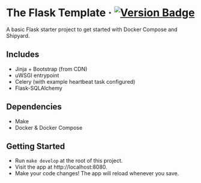 # The Flask Template &middot; [![Version Badge](https://img.shields.io/badge/version-1.0.0-brightgreen)](#)

A basic Flask starter project to get started with Docker Compose and Shipyard.

## Includes

- Jinja + Bootstrap (from CDN)
- uWSGI entrypoint
- Celery (with example heartbeat task configured)
- Flask-SQLAlchemy

## Dependencies

- Make
- Docker & Docker Compose

## Getting Started

- Run `make develop` at the root of this project.
- Visit the app at http://localhost:8080.
- Make your code changes! The app will reload whenever you save.
 
